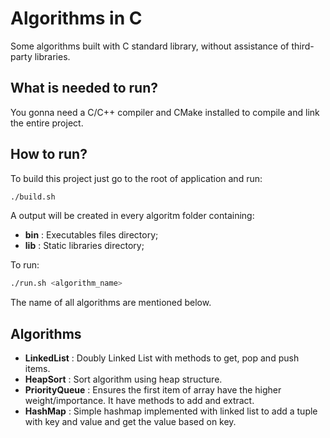 # Algorithms in C

Some algorithms built with C standard library, without assistance of third-party libraries.

## What is needed to run?

You gonna need a C/C++ compiler and CMake installed to compile and link the entire project. 

## How to run?
To build this project just go to the root of application and run:

```bash
./build.sh
```

A output will be created in every algoritm folder containing:

- **bin** : Executables files directory;
- **lib** : Static libraries directory; 

To run:

```bash
./run.sh <algorithm_name>
```

The name of all algorithms are mentioned below.

## Algorithms

- **LinkedList** : Doubly Linked List with methods to get, pop and push items.
- **HeapSort** : Sort algorithm using heap structure.
- **PriorityQueue** : Ensures the first item of array have the higher weight/importance. It have methods to add and extract.
- **HashMap** : Simple hashmap implemented with linked list to add a tuple with key and value and get the value based on key.
